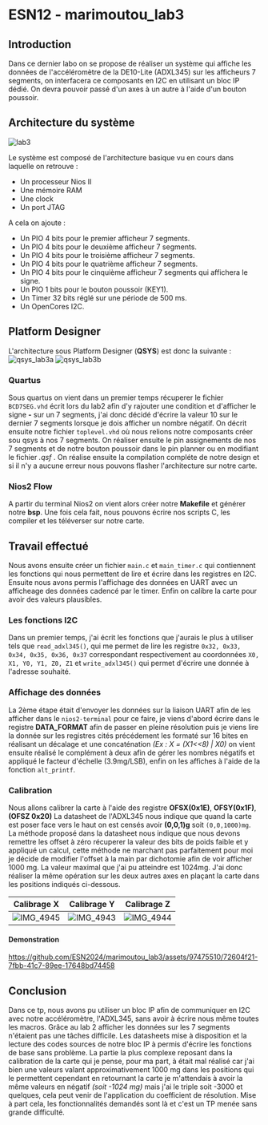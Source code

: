 # ESN12 - marimoutou_lab3
## Introduction
Dans ce dernier labo on se propose de réaliser un système qui affiche les données de l'accéléromètre de la DE10-Lite (ADXL345) sur les afficheurs 7 segments, on interfacera ce composants en I2C en utilisant un bloc IP dédié. 
On devra pouvoir passé d'un axes à un autre à l'aide d'un bouton poussoir. 

## Architecture du système

![lab3](https://github.com/ESN2024/marimoutou_lab3/assets/97475510/0bf8a712-ad1c-4987-96b6-7ebd02fd16e2)

Le système est composé de l'architecture basique vu en cours dans laquelle on retrouve :

* Un processeur Nios II
* Une mémoire RAM
* Une clock
* Un port JTAG

A cela on ajoute :

* Un PIO 4 bits pour le premier afficheur 7 segments.
* Un PIO 4 bits pour le deuxième afficheur 7 segments.
* Un PIO 4 bits pour le troisième afficheur 7 segments.
* Un PIO 4 bits pour le quatrième afficheur 7 segments.
* Un PIO 4 bits pour le cinquième afficheur 7 segments qui affichera le signe.
* Un PIO 1 bits pour le bouton poussoir (KEY1).
* Un Timer 32 bits réglé sur une période de 500 ms.
* Un OpenCores I2C.
  
## Platform Designer
L'architecture sous Platform Designer (**QSYS**) est donc la suivante :
![qsys_lab3a](https://github.com/ESN2024/marimoutou_lab3/assets/97475510/8aede823-c162-4c98-b972-ea7923b36dc9)
![qsys_lab3b](https://github.com/ESN2024/marimoutou_lab3/assets/97475510/f812668e-f963-47e8-9d19-cd00a333582e)


### Quartus

Sous quartus on vient dans un premier temps récuperer le fichier `BCD7SEG.vhd` écrit lors du lab2 afin d'y rajouter une condition et d'afficher le signe **-** sur un 7 segments, j'ai donc décidé d'écrire la valeur 10 sur le dernier 7 segments lorsque je dois afficher un nombre négatif. 
On décrit ensuite notre fichier `toplevel.vhd` où nous relions notre composants créer sou qsys à nos 7 segments.
On réaliser ensuite le pin assignements de nos 7 segments et de notre bouton poussoir dans le pin planner ou en modifiant le fichier *.qsf* . 
On réalise ensuite la compilation compléte de notre design et si il n'y a aucune erreur nous pouvons flasher l'architecture sur notre carte.

### Nios2 Flow
A partir du terminal Nios2 on vient alors créer notre **Makefile** et générer notre **bsp**.
Une fois cela fait, nous pouvons écrire nos scripts C, les compiler et les téléverser sur notre carte.

## Travail effectué
Nous avons ensuite créer un fichier `main.c` et  `main_timer.c` qui contiennent les fonctions qui nous permettent de lire et écrire dans les registres en I2C.
Ensuite nous avons permis l'affichage des données en UART avec un afficheage des données cadencé par le timer.
Enfin on calibre la carte pour avoir des valeurs plausibles.

### Les fonctions I2C

Dans un premier temps, j'ai écrit les fonctions que j'aurais le plus à utiliser tels que `read_adxl345()`, qui me permet de lire les registre `0x32, 0x33, 0x34, 0x35, 0x36, 0x37` correspondant respectivement au coordonnées `X0, X1, Y0, Y1, Z0, Z1` et `write_adxl345()` qui permet d'écrire une donnée à l'adresse souhaité.
### Affichage des données
La 2ème étape était d'envoyer les données sur la liaison UART afin de les afficher dans le `nios2-terminal` pour ce faire, je viens d'abord écrire dans le registre **DATA_FORMAT** afin de passer en pleine résolution puis je viens lire la donnée sur les registres cités précédement les formaté sur 16 bites en réalisant un décalage et une concaténation *(Ex : X = (X1<<8) | X0)* on vient ensuite réalisé le complément à deux afin de gérer les nombres négatifs et appliqué le facteur d'échelle (3.9mg/LSB), enfin on les affiches à l'aide de la fonction `alt_printf`.

### Calibration

Nous allons calibrer la carte à l'aide des registre **OFSX(0x1E)**, **OFSY(0x1F)**,**(OFSZ 0x20)**
La datasheet de l'ADXL345 nous indique que quand la carte est poser face vers le haut on est censés avoir **(0,0,1)g** soit `(0,0,1000)mg`. La méthode proposé dans la datasheet nous indique que nous devons remettre les offset à zéro récuperer la valeur des bits de poids faible et y appliqué un calcul, cette méthode ne marchant pas parfaitement pour moi je décide de modifier l'offset à la main par dichotomie afin de voir afficher 1000 mg. La valeur maximal que j'ai pu atteindre est 1024mg. J'ai donc réaliser la même opération sur les deux autres axes en plaçant la carte dans les positions indiqués ci-dessous.

Calibrage X            |  Calibrage Y              | Calibrage Z
:-------------------------:|:-------------------------:|:-------------------------:
![IMG_4945](https://github.com/ESN2024/marimoutou_lab3/assets/97475510/6da766cf-8351-4b12-bbea-982b0d9a50b5)|![IMG_4943](https://github.com/ESN2024/marimoutou_lab3/assets/97475510/2947f5d2-5703-43b9-9727-bf8ab1df75b6)|![IMG_4944](https://github.com/ESN2024/marimoutou_lab3/assets/97475510/886e0c26-2672-4503-8e52-95e323692c57)


#### Demonstration



https://github.com/ESN2024/marimoutou_lab3/assets/97475510/72604f21-7fbb-41c7-89ee-17648bd74458




## Conclusion
Dans ce tp, nous avons pu utiliser un bloc IP afin de communiquer en I2C avec notre accéléromètre, l'ADXL345, sans avoir à écrire nous même toutes les macros. Grâce au lab 2 afficher les données sur les 7 segments n'étaient pas une tâches difficile. Les datasheets mise à disposition et la lecture des codes sources de notre bloc IP à permis d'écrire les fonctions de base sans problème. La partie la plus complexe reposant dans la calibration de la carte qui je pense, pour ma part, à était mal réalisé car j'ai bien une valeurs valant approximativement 1000 mg dans les positions qui le permettent cependant en retournant la carte je m'attendais à avoir la même valeurs en négatif *(soit -1024 mg)* mais j'ai le triple soit -3000 et quelques, cela peut venir de l'application du coefficient de résolution. Mise à part cela, les fonctionnalités demandés sont là et c'est un TP menée sans grande difficulté.

